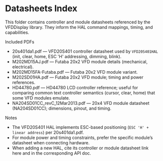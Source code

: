 # Datasheets Index

This folder contains controller and module datasheets referenced by the VFDDisplay library. They inform the HAL command mappings, timing, and capabilities.

Included PDFs
- 20s401da1.pdf — VFD20S401 controller datasheet used by `VFD20S401HAL` (init, clear, home, ESC 'H' addressing, dimming, blink).
- M202MD15AJ.pdf — Futaba 20x2 VFD module details (mechanical, electrical).
- M202MD15FA-Futaba.pdf — Futaba 20x2 VFD module variant.
- M202SD01HA.pdf — Futaba 20x2 VFD module; timing and power references.
- HD44780.pdf — HD44780 LCD controller reference; useful for comparing common text controller semantics (cursor, clear, home) that some VFD modules emulate.
- NA204SD01CC_revC_12Mar2013.pdf — 20x4 VFD module datasheet (NA204SD01CC); dimensions, pinout, and timing.

Notes
- The VFD20S401 HAL implements ESC-based positioning (`ESC 'H' + linear address`) per 20s401da1.pdf.
- For module power and timing constraints, prefer the specific module’s datasheet when connecting hardware.
- When adding a new HAL, cite its controller or module datasheet link here and in the corresponding API doc.


